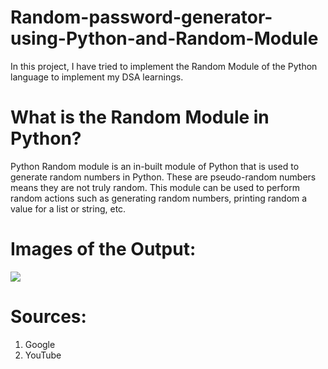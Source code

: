 # Random-password-generator-using-Python-and-Random-Module
In this project, I have tried to implement the Random Module of the Python language to implement my DSA learnings.

# What is the Random Module in Python?
Python Random module is an in-built module of Python that is used to generate random numbers in Python. These are pseudo-random numbers means they are not truly random. This module can be used to perform random actions such as generating random numbers, printing random a value for a list or string, etc.

# Images of the Output:
![](images/output.png)
# Sources:
1. Google
2. YouTube
